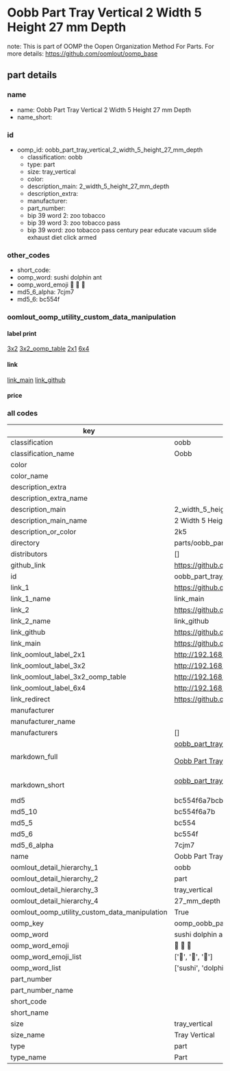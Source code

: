# Oobb Part Tray Vertical 2 Width 5 Height 27 mm Depth  

note: This is part of OOMP the Oopen Organization Method For Parts. For more details: https://github.com/oomlout/oomp_base

##  part details
  







### name
* name: Oobb Part Tray Vertical 2 Width 5 Height 27 mm Depth
* name_short: 
### id
* oomp_id: oobb_part_tray_vertical_2_width_5_height_27_mm_depth
  * classification: oobb
  * type: part
  * size: tray_vertical
  * color: 
  * description_main: 2_width_5_height_27_mm_depth
  * description_extra: 
  * manufacturer: 
  * part_number: 
  * bip 39 word 2: zoo tobacco
  * bip 39 word 3: zoo tobacco pass
  * bip 39 word: zoo tobacco pass century pear educate vacuum slide exhaust diet click armed

### other_codes
* short_code: 
* oomp_word: sushi dolphin ant
* oomp_word_emoji :sushi: :dolphin: :ant:
* md5_6_alpha: 7cjm7
* md5_6: bc554f






### oomlout_oomp_utility_custom_data_manipulation
#### label print
[3x2](http://192.168.1.245:1112/?label=oomp%207cjm7)
[3x2_oomp_table](http://192.168.1.108:1112/?label=oomp%207cjm7)
[2x1](http://192.168.1.242:1112/?label=oomp%207cjm7)
[6x4](http://192.168.1.55:1112/?label=oomp%207cjm7)    

#### link

[link_main](https://github.com/oomlout/oomlout_oomp_version_1_messy/tree/main/parts/oobb_part_tray_vertical_2_width_5_height_27_mm_depth) [link_github](https://github.com/oomlout/oomlout_oomp_version_1_messy/tree/main/parts/oobb_part_tray_vertical_2_width_5_height_27_mm_depth)                             

#### price







### all codes 
| key | value |  
| --- | --- |  
| classification | oobb |  
| classification_name | Oobb |  
| color |  |  
| color_name |  |  
| description_extra |  |  
| description_extra_name |  |  
| description_main | 2_width_5_height_27_mm_depth |  
| description_main_name | 2 Width 5 Height 27 mm Depth |  
| description_or_color | 2k5 |  
| directory | parts/oobb_part_tray_vertical_2_width_5_height_27_mm_depth |  
| distributors | [] |  
| github_link | https://github.com/oomlout/oomlout_oomp_part_src/tree/main/parts/oobb_part_tray_vertical_2_width_5_height_27_mm_depth |  
| id | oobb_part_tray_vertical_2_width_5_height_27_mm_depth |  
| link_1 | https://github.com/oomlout/oomlout_oomp_version_1_messy/tree/main/parts/oobb_part_tray_vertical_2_width_5_height_27_mm_depth |  
| link_1_name | link_main |  
| link_2 | https://github.com/oomlout/oomlout_oomp_version_1_messy/tree/main/parts/oobb_part_tray_vertical_2_width_5_height_27_mm_depth |  
| link_2_name | link_github |  
| link_github | https://github.com/oomlout/oomlout_oomp_version_1_messy/tree/main/parts/oobb_part_tray_vertical_2_width_5_height_27_mm_depth |  
| link_main | https://github.com/oomlout/oomlout_oomp_version_1_messy/tree/main/parts/oobb_part_tray_vertical_2_width_5_height_27_mm_depth |  
| link_oomlout_label_2x1 | http://192.168.1.242:1112/?label=oomp%207cjm7 |  
| link_oomlout_label_3x2 | http://192.168.1.245:1112/?label=oomp%207cjm7 |  
| link_oomlout_label_3x2_oomp_table | http://192.168.1.108:1112/?label=oomp%207cjm7 |  
| link_oomlout_label_6x4 | http://192.168.1.55:1112/?label=oomp%207cjm7 |  
| link_redirect | https://github.com/oomlout/oomlout_oomp_version_1_messy/tree/main/parts/oobb_part_tray_vertical_2_width_5_height_27_mm_depth |  
| manufacturer |  |  
| manufacturer_name |  |  
| manufacturers | [] |  
| markdown_full | [oobb_part_tray_vertical_2_width_5_height_27_mm_depth](none)<br>[](none)<br>[Oobb Part Tray Vertical 2 Width 5 Height 27 Mm Depth](none)<br><br> |  
| markdown_short | [oobb_part_tray_vertical_2_width_5_height_27_mm_depth](none)<br><br> |  
| md5 | bc554f6a7bcb9e111a5102574178cfff |  
| md5_10 | bc554f6a7b |  
| md5_5 | bc554 |  
| md5_6 | bc554f |  
| md5_6_alpha | 7cjm7 |  
| name | Oobb Part Tray Vertical 2 Width 5 Height 27 mm Depth |  
| oomlout_detail_hierarchy_1 | oobb |  
| oomlout_detail_hierarchy_2 | part |  
| oomlout_detail_hierarchy_3 | tray_vertical |  
| oomlout_detail_hierarchy_4 | 27_mm_depth |  
| oomlout_oomp_utility_custom_data_manipulation | True |  
| oomp_key | oomp_oobb_part_tray_vertical_2_width_5_height_27_mm_depth |  
| oomp_word | sushi dolphin ant |  
| oomp_word_emoji | :sushi: :dolphin: :ant: |  
| oomp_word_emoji_list | [':sushi:', ':dolphin:', ':ant:'] |  
| oomp_word_list | ['sushi', 'dolphin', 'ant'] |  
| part_number |  |  
| part_number_name |  |  
| short_code |  |  
| short_name |  |  
| size | tray_vertical |  
| size_name | Tray Vertical |  
| type | part |  
| type_name | Part |  
